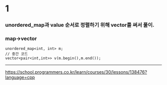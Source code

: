 # 1

### unordered_map과 value 순서로 정렬하기 위해 vector를 써서 풀이.

### map->vector
```
unordered_map<int, int> m;
// 중간 코드
vector<pair<int,int>> v(m.begin(),m.end());
```

---------------------------

https://school.programmers.co.kr/learn/courses/30/lessons/138476?language=cpp